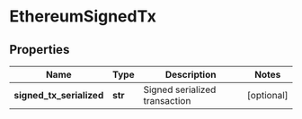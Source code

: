 # EthereumSignedTx


## Properties
Name | Type | Description | Notes
------------ | ------------- | ------------- | -------------
**signed_tx_serialized** | **str** | Signed serialized transaction | [optional] 


